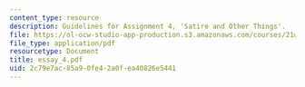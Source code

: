 ```yaml
---
content_type: resource
description: Guidelines for Assignment 4, 'Satire and Other Things'.
file: https://ol-ocw-studio-app-production.s3.amazonaws.com/courses/21w-735-writing-and-reading-the-essay-fall-2004/2c79e7ac85a90fe42a0fea40826e5441_essay_4.pdf
file_type: application/pdf
resourcetype: Document
title: essay_4.pdf
uid: 2c79e7ac-85a9-0fe4-2a0f-ea40826e5441
---
```

